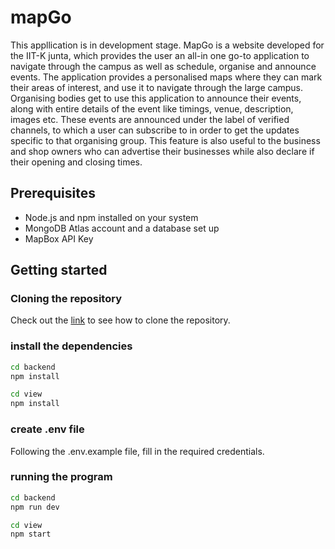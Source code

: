 # mapGo
This appllication is in development stage.
MapGo is a website developed for the IIT-K junta, which provides the user an all-in one go-to application to navigate through the campus as well as schedule, organise 
and announce events.
The application provides a personalised maps where they can mark their areas of 
interest, and use it to navigate through the large campus.
Organising bodies get to use this application to announce their events, along with 
entire details of the event like timings, venue, description, images etc.
These events are announced under the label of verified channels, to which a user 
can subscribe to in order to get the updates specific to that organising group.
This feature is also useful to the business and shop owners who can advertise their 
businesses while also declare if their opening and closing times.

## Prerequisites
* Node.js and npm installed on your system
* MongoDB Atlas account and a database set up
* MapBox API Key

## Getting started
### Cloning the repository
Check out the [link](https://support.atlassian.com/bitbucket-cloud/docs/clone-a-git-repository/) to see how to clone the repository.

### install the dependencies
```bash
cd backend
npm install
```
```bash
cd view
npm install
```
### create .env file
Following the .env.example file, fill in the required credentials.

### running the program
```bash
cd backend
npm run dev
```
```bash
cd view
npm start
```
